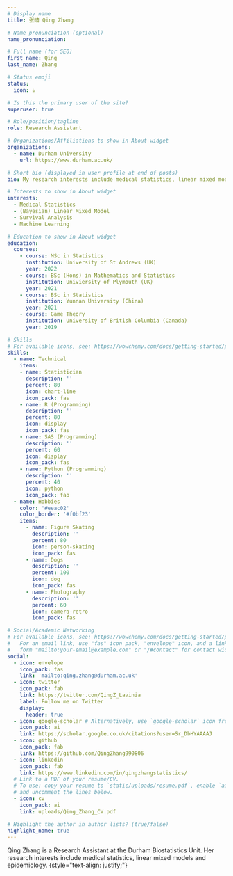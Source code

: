 ```yaml
---
# Display name
title: 张晴 Qing Zhang

# Name pronunciation (optional)
name_pronunciation:

# Full name (for SEO)
first_name: Qing
last_name: Zhang

# Status emoji
status:
  icon: ☕️

# Is this the primary user of the site?
superuser: true

# Role/position/tagline
role: Research Assistant

# Organizations/Affiliations to show in About widget
organizations:
  - name: Durham University
    url: https://www.durham.ac.uk/

# Short bio (displayed in user profile at end of posts)
bio: My research interests include medical statistics, linear mixed models and epidemiology.

# Interests to show in About widget
interests:
  - Medical Statistics
  - (Bayesian) Linear Mixed Model
  - Survival Analysis
  - Machine Learning

# Education to show in About widget
education:
  courses:
    - course: MSc in Statistics
      institution: University of St Andrews (UK)
      year: 2022
    - course: BSc (Hons) in Mathematics and Statistics
      institution: Univiersity of Plymouth (UK)
      year: 2021
    - course: BSc in Statistics
      institution: Yunnan University (China)
      year: 2021
    - course: Game Theory
      institution: University of British Columbia (Canada)
      year: 2019

# Skills
# For available icons, see: https://wowchemy.com/docs/getting-started/page-builder/#icons
skills:
  - name: Technical
    items:
    - name: Statistician
      description: ''
      percent: 80
      icon: chart-line
      icon_pack: fas
    - name: R (Programming)
      description: ''
      percent: 80
      icon: display
      icon_pack: fas
    - name: SAS (Programming)
      description: ''
      percent: 60
      icon: display
      icon_pack: fas
    - name: Python (Programming)
      description: ''
      percent: 40
      icon: python
      icon_pack: fab
  - name: Hobbies
    color: '#eeac02'
    color_border: '#f0bf23'
    items:
      - name: Figure Skating
        description: ''
        percent: 80
        icon: person-skating
        icon_pack: fas
      - name: Dogs
        description: ''
        percent: 100
        icon: dog
        icon_pack: fas
      - name: Photography
        description: ''
        percent: 60
        icon: camera-retro
        icon_pack: fas

# Social/Academic Networking
# For available icons, see: https://wowchemy.com/docs/getting-started/page-builder/#icons
#   For an email link, use "fas" icon pack, "envelope" icon, and a link in the
#   form "mailto:your-email@example.com" or "/#contact" for contact widget.
social:
  - icon: envelope
    icon_pack: fas
    link: 'mailto:qing.zhang@durham.ac.uk'
  - icon: twitter
    icon_pack: fab
    link: https://twitter.com/QingZ_Lavinia
    label: Follow me on Twitter
    display:
      header: true
  - icon: google-scholar # Alternatively, use `google-scholar` icon from `ai` icon pack
    icon_pack: ai
    link: https://scholar.google.co.uk/citations?user=Sr_DbHYAAAAJ
  - icon: github
    icon_pack: fab
    link: https://github.com/QingZhang990806
  - icon: linkedin
    icon_pack: fab
    link: https://www.linkedin.com/in/qingzhangstatistics/
  # Link to a PDF of your resume/CV.
  # To use: copy your resume to `static/uploads/resume.pdf`, enable `ai` icons in `params.yaml`,
  # and uncomment the lines below.
  - icon: cv
    icon_pack: ai
    link: uploads/Qing_Zhang_CV.pdf

# Highlight the author in author lists? (true/false)
highlight_name: true
---
```


Qing Zhang is a Research Assistant at the Durham Biostatistics Unit. Her research interests include medical statistics, linear mixed models and epidemiology.
{style="text-align: justify;"}
